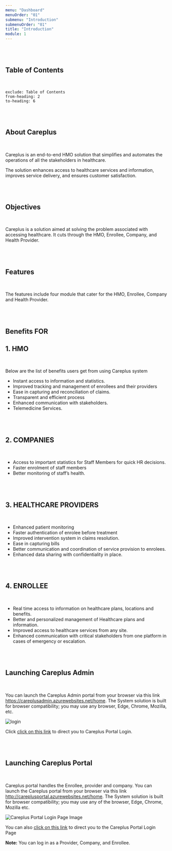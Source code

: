 ```yaml
---
menu: "Dashboard"
menuOrder: "01"
submenu: "Introduction"
submenuOrder: "01"
title: "Introduction"
module: 1
---
```


<br />
<br />

## Table of Contents

<br />

```toc
exclude: Table of Contents
from-heading: 2
to-heading: 6
```

<br />
<br />

## About Careplus

<br />

Careplus is an end-to-end HMO solution that simplifies and automates the operations of all the stakeholders in healthcare.

The solution enhances access to healthcare services and information, improves service delivery, and ensures customer satisfaction.

<br />
<br />

## Objectives

<br />

Careplus is a solution aimed at solving the problem associated with accessing healthcare. It cuts through the HMO, Enrollee, Company, and Health Provider.

<br />
<br />

## Features

<br />

The features include four module that cater for the HMO, Enrollee, Company and Health Provider.

<br />
<br />

## Benefits FOR

## 1. HMO

<br />

Below are the list of benefits users get from using Careplus system

- Instant access to information and statistics.
- Improved tracking and management of enrollees and their providers
- Ease in capturing and reconciliation of claims.
- Transparent and efficient process
- Enhanced communication with stakeholders.
- Telemedicine Services.

<br />
<br />

## 2. COMPANIES

<br />

- Access to important statistics for Staff Members for quick HR decisions.
- Faster enrolment of staff members
- Better monitoring of staff’s health.
<!-- * Monitor your learning progress.
- Work and submit assignments easily. -->

<br />
<br />

## 3. HEALTHCARE PROVIDERS

<br />

- Enhanced patient monitoring
- Faster authentication of enrolee before treatment
- Improved intervention system in claims resolution.
- Ease in capturing bills
- Better communication and coordination of service provision to enrolees.
- Enhanced data sharing with confidentiality in place.
<!-- * Engage and collaborate with parents through a dashboard -->

<br />
<br />

## 4. ENROLLEE

<br />

- Real time access to information on healthcare plans, locations and benefits.
- Better and personalized management of Healthcare plans and information.
- Improved access to healthcare services from any site.
- Enhanced communication with critical stakeholders from one platform in cases of emergency or escalation.
<!-- * Track consumption in real time -->

<br />
<br />

## Launching Careplus Admin

<br />

You can launch the Careplus Admin portal from your browser via this link https://careplusadmin.azurewebsites.net/home. The System solution is built for browser compatibility; you may use any browser, Edge, Chrome, Mozilla, etc.

![login](/docs/images/CareplusLoginPage.jpg "Title")

Click [click on this link](http://careplusportal.azurewebsites.net/home) to direct you to Careplus Portal Login.

<br />
<br />

## Launching Careplus Portal

<br />

Careplus portal handles the Enrollee, provider and company.
You can launch the Careplus portal from your browser via this link
<http://careplusportal.azurewebsites.net/home>. The System solution is built for browser compatibility; you may use any of the browser, Edge, Chrome, Mozilla etc.

![Careplus Portal Login Page Image](/docs/images/CareplusPortalLoginPage.png "Login Page")

You can also [click on this link](http://careplusportal.azurewebsites.net/home) to direct you to the Careplus Portal Login Page
<br />

**Note:** You can log in as a Provider, Company, and Enrollee.

<br />
